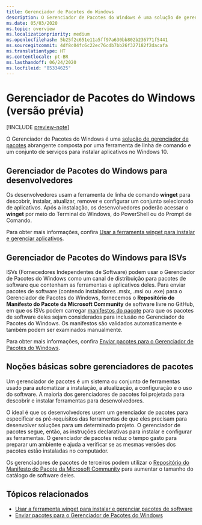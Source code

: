 ```yaml
---
title: Gerenciador de Pacotes do Windows
description: O Gerenciador de Pacotes do Windows é uma solução de gerenciador de pacotes abrangente composta por uma ferramenta de linha de comando e um conjunto de serviços para instalar aplicativos no Windows 10.
ms.date: 05/03/2020
ms.topic: overview
ms.localizationpriority: medium
ms.openlocfilehash: 5b25f2c651e11a5ff97a630bb802b236771f5441
ms.sourcegitcommit: 4df8c04fc6c22ec76cdb7bb26f327182f2dacafa
ms.translationtype: HT
ms.contentlocale: pt-BR
ms.lasthandoff: 06/24/2020
ms.locfileid: "85334625"
---
```

# <a name="windows-package-manager-preview"></a>Gerenciador de Pacotes do Windows (versão prévia)

[!INCLUDE [preview-note](../includes/package-manager-preview.md)]

O Gerenciador de Pacotes do Windows é uma [solução de gerenciador de pacotes](#understanding-package-managers) abrangente composta por uma ferramenta de linha de comando e um conjunto de serviços para instalar aplicativos no Windows 10.

## <a name="windows-package-manager-for-developers"></a>Gerenciador de Pacotes do Windows para desenvolvedores

Os desenvolvedores usam a ferramenta de linha de comando **winget** para descobrir, instalar, atualizar, remover e configurar um conjunto selecionado de aplicativos. Após a instalação, os desenvolvedores poderão acessar o **winget** por meio do Terminal do Windows, do PowerShell ou do Prompt de Comando.

Para obter mais informações, confira [Usar a ferramenta winget para instalar e gerenciar aplicativos](winget/index.md).

## <a name="windows-package-manager-for-isvs"></a>Gerenciador de Pacotes do Windows para ISVs

ISVs (Fornecedores Independentes de Software) podem usar o Gerenciador de Pacotes do Windows como um canal de distribuição para pacotes de software que contenham as ferramentas e aplicativos deles. Para enviar pacotes de software (contendo instaladores .msix, .msi ou .exe) para o Gerenciador de Pacotes do Windows, fornecemos o **Repositório do Manifesto do Pacote da Microsoft Community** de software livre no GitHub, em que os ISVs podem carregar [manifestos do pacote](package/manifest.md) para que os pacotes de software deles sejam considerados para inclusão no Gerenciador de Pacotes do Windows. Os manifestos são validados automaticamente e também podem ser examinados manualmente.

Para obter mais informações, confira [Enviar pacotes para o Gerenciador de Pacotes do Windows](package/repository.md).

## <a name="understanding-package-managers"></a>Noções básicas sobre gerenciadores de pacotes

Um gerenciador de pacotes é um sistema ou conjunto de ferramentas usado para automatizar a instalação, a atualização, a configuração e o uso do software. A maioria dos gerenciadores de pacotes foi projetada para descobrir e instalar ferramentas para desenvolvedores.

O ideal é que os desenvolvedores usem um gerenciador de pacotes para especificar os pré-requisitos das ferramentas de que eles precisam para desenvolver soluções para um determinado projeto. O gerenciador de pacotes segue, então, as instruções declarativas para instalar e configurar as ferramentas. O gerenciador de pacotes reduz o tempo gasto para preparar um ambiente e ajuda a verificar se as mesmas versões dos pacotes estão instaladas no computador.

Os gerenciadores de pacotes de terceiros podem utilizar o [Repositório do Manifesto do Pacote da Microsoft Community](package/repository.md) para aumentar o tamanho do catálogo de software deles.

## <a name="related-topics"></a>Tópicos relacionados

* [Usar a ferramenta winget para instalar e gerenciar pacotes de software](winget/index.md)
* [Enviar pacotes para o Gerenciador de Pacotes do Windows](package/index.md)